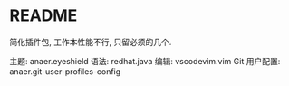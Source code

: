 # README

简化插件包, 工作本性能不行, 只留必须的几个.

主题: anaer.eyeshield
语法: redhat.java
编辑: vscodevim.vim
Git 用户配置: anaer.git-user-profiles-config
